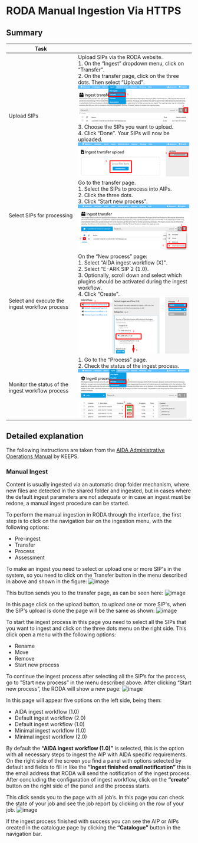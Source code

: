 # RODA Manual Ingestion Via HTTPS

## Summary

|Task||
|----|-----|
|Upload SIPs|Upload SIPs via the RODA website.</i></span></br>1. On the “Ingest” dropdown menu, click on “Transfer”.</br>2. On the transfer page, click on the three dots. Then select “Upload”.</br><img src="https://github.com/Automatic-Ingest-Digital-Archives/SCALA/blob/main/Referenced%20Files/Pictures/Picture20.png"></br>3. Choose the SIPs you want to upload.</br>4. Click “Done”. Your SIPs will now be uploaded.</br><img src="https://github.com/Automatic-Ingest-Digital-Archives/SCALA/blob/main/Referenced%20Files/Pictures/Picture21.png">|
|Select SIPs for processing|Go to the transfer page.</br>1. Select the SIPs to process into AIPs.</br>2. Click the three dots.</br>3. Click “Start new process”.</br><img src="https://github.com/Automatic-Ingest-Digital-Archives/SCALA/blob/main/Referenced%20Files/Pictures/Picture22.png">|
|Select and execute the ingest workflow process|On the “New process” page:</br>1. Select “AIDA ingest workflow (X)".</br>2. Select “E-ARK SIP 2 (1.0).</br>3. Optionally, scroll down and select which plugins should be activated during the ingest workflow.</br>4. Click “Create”.</br><img src="https://github.com/Automatic-Ingest-Digital-Archives/SCALA/blob/main/Referenced%20Files/Pictures/Picture23.png">|
|Monitor the status of the ingest workflow process|1. Go to the “Process” page.</br>2. Check the status of the ingest process.</br><img src="https://github.com/Automatic-Ingest-Digital-Archives/SCALA/blob/main/Referenced%20Files/Pictures/Picture24.png">|

## Detailed explanation

The following instructions are taken from the [AIDA Administrative Operations Manual](https://github.com/Automatic-Ingest-Digital-Archives/SCALA/blob/main/Referenced%20Files/MU221844%20-%20AIDA%20Administrative%20Operations%20Manual.pdf) by KEEPS.

### Manual Ingest

Content is usually ingested via an automatic drop folder mechanism, where new files are detected in the shared folder and ingested, but in cases where the default ingest parameters are not adequate or in case an ingest must be redone, a manual ingest procedure can be started.

To perform the manual ingestion in RODA through the interface, the first step is to click on the navigation bar on the ingestion menu, with the following options:

* Pre-ingest
* Transfer
* Process
* Assessment

To make an ingest you need to select or upload one or more SIP's in the system, so you need to click on the Transfer button in the menu described in above and shown in the figure:
![image](https://user-images.githubusercontent.com/87436774/153420501-4eb5345f-a2b4-46b1-a1f5-e049af1be339.png)

This button sends you to the transfer page, as can be seen here:
![image](https://user-images.githubusercontent.com/87436774/153420598-5c812251-42aa-4d01-9e00-3dd7b90de333.png)

In this page click on the upload button, to upload one or more SIP's, when the SIP's upload is done the page will be the same as shown:
![image](https://user-images.githubusercontent.com/87436774/153420709-7d47a967-539b-45e2-aab7-48d7750dac11.png)

To start the ingest process in this page you need to select all the SIPs that you want to ingest and click on the three dots menu on the right side. This click open a menu with the following options:

* Rename
* Move
* Remove
* Start new process

To continue the ingest process after selecting all the SIP’s for the process, go to ”Start new process” in the menu described above. After clicking “Start new process”, the RODA will show a new page:
![image](https://user-images.githubusercontent.com/87436774/153420960-2e9e5489-3b6d-47f9-a3c9-ee3c607f7135.png)

In this page will appear five options on the left side, being them:

* AIDA ingest workflow (1.0)
* Default ingest workflow (2.0)
* Default ingest workflow (1.0)
* Minimal ingest workflow (1.0)
* Minimal ingest workflow (2.0)

By default the __“AIDA ingest workflow (1.0)”__ is selected, this is the option with all necessary steps to ingest the AIP with AIDA specific requirements. On the right side of the screen you find a panel with options selected by default and fields to fill in like the __“Ingest finished email notification”__ this is the email address that RODA will send the notification of the ingest process. After concluding the configuration of ingest workflow, click on the __“create”__ button on the right side of the panel and the process starts.

This click sends you to the page with all job’s. In this page you can check the state of your job and see the job report by clicking on the row of your job.
![image](https://user-images.githubusercontent.com/87436774/153421251-f32e3e28-dcf9-4982-9197-1bf22abb3568.png)

If the ingest process finished with success you can see the AIP or AIPs created in the catalogue page by clicking the __“Catalogue”__ button in the navigation bar.
